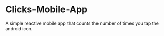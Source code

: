 # Clicks-Mobile-App
A simple reactive mobile app that counts the number of times you tap the android icon.
